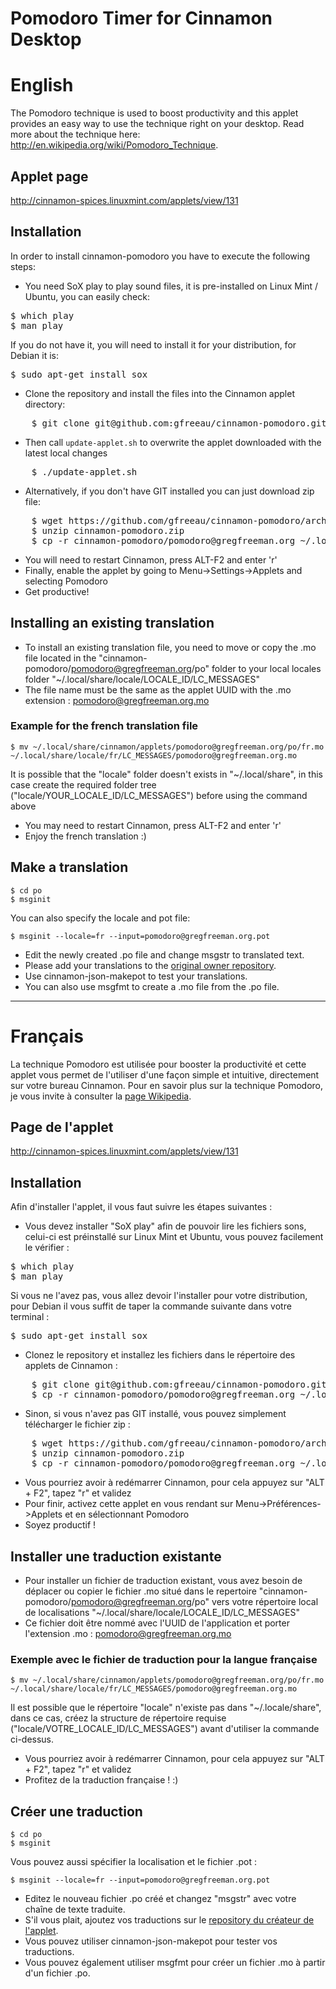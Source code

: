 # Pomodoro Timer for Cinnamon Desktop

# English

The Pomodoro technique is used to boost productivity and this applet provides an easy way to use the technique right on your desktop.
Read more about the technique here: http://en.wikipedia.org/wiki/Pomodoro_Technique.

## Applet page

http://cinnamon-spices.linuxmint.com/applets/view/131

## Installation

In order to install cinnamon-pomodoro you have to execute the following steps:
* You need SoX play to play sound files, it is pre-installed on Linux Mint / Ubuntu, you can easily check:
<pre>
$ which play
$ man play
</pre>
If you do not have it, you will need to install it for your distribution, for Debian it is:
<pre>
$ sudo apt-get install sox
</pre>
* Clone the repository and install the files into the Cinnamon applet directory:
<pre>
    $ git clone git@github.com:gfreeau/cinnamon-pomodoro.git
</pre>
* Then call `update-applet.sh` to overwrite the applet downloaded with the latest local changes
<pre>
    $ ./update-applet.sh
</pre>
* Alternatively, if you don't have GIT installed you can just download zip file:
<pre>
    $ wget https://github.com/gfreeau/cinnamon-pomodoro/archive/master.zip -O cinnamon-pomodoro.zip
    $ unzip cinnamon-pomodoro.zip
    $ cp -r cinnamon-pomodoro/pomodoro@gregfreeman.org ~/.local/share/cinnamon/applets
</pre>
* You will need to restart Cinnamon, press ALT-F2 and enter 'r'
* Finally, enable the applet by going to Menu->Settings->Applets and selecting Pomodoro
* Get productive!

## Installing an existing translation

* To install an existing translation file, you need to move or copy the .mo file located in the "cinnamon-pomodoro/pomodoro@gregfreeman.org/po" folder to your local locales folder "~/.local/share/locale/LOCALE_ID/LC_MESSAGES"
* The file name must be the same as the applet UUID with the .mo extension : pomodoro@gregfreeman.org.mo

### Example for the french translation file


``` shell
$ mv ~/.local/share/cinnamon/applets/pomodoro@gregfreeman.org/po/fr.mo ~/.local/share/locale/fr/LC_MESSAGES/pomodoro@gregfreeman.org.mo
```

It is possible that the "locale" folder doesn't exists in "~/.local/share", in this case create the required folder tree ("locale/YOUR_LOCALE_ID/LC_MESSAGES") before using the command above

* You may need to restart Cinnamon, press ALT-F2 and enter 'r'
* Enjoy the french translation :)

## Make a translation

```shell
$ cd po
$ msginit
```

You can also specify the locale and pot file:

```shell
$ msginit --locale=fr --input=pomodoro@gregfreeman.org.pot
```

* Edit the newly created .po file and change msgstr to translated text.
* Please add your translations to the [original owner repository](https://github.com/gfreeau/cinnamon-pomodoro).
* Use cinnamon-json-makepot to test your translations.
* You can also use msgfmt to create a .mo file from the .po file.

--------------------------------------------------------------------------------------------------------------------------------

# Français

La technique Pomodoro est utilisée pour booster la productivité et cette applet vous permet de l'utiliser d'une façon simple et intuitive, directement sur votre bureau Cinnamon.
Pour en savoir plus sur la technique Pomodoro, je vous invite à consulter la [page Wikipedia](https://fr.wikipedia.org/wiki/Technique_Pomodoro).

## Page de l'applet

http://cinnamon-spices.linuxmint.com/applets/view/131

## Installation

Afin d'installer l'applet, il vous faut suivre les étapes suivantes :

* Vous devez installer "SoX play" afin de pouvoir lire les fichiers sons, celui-ci est préinstallé sur Linux Mint et Ubuntu, vous pouvez facilement le vérifier :
<pre>
$ which play
$ man play
</pre>
Si vous ne l'avez pas, vous allez devoir l'installer pour votre distribution, pour Debian il vous suffit de taper la commande suivante dans votre terminal : 
<pre>
$ sudo apt-get install sox
</pre>
* Clonez le repository et installez les fichiers dans le répertoire des applets de Cinnamon :
<pre>
    $ git clone git@github.com:gfreeau/cinnamon-pomodoro.git
    $ cp -r cinnamon-pomodoro/pomodoro@gregfreeman.org ~/.local/share/cinnamon/applets
</pre>
* Sinon, si vous n'avez pas GIT installé, vous pouvez simplement télécharger le fichier zip :
<pre>
    $ wget https://github.com/gfreeau/cinnamon-pomodoro/archive/master.zip -O cinnamon-pomodoro.zip
    $ unzip cinnamon-pomodoro.zip
    $ cp -r cinnamon-pomodoro/pomodoro@gregfreeman.org ~/.local/share/cinnamon/applets
</pre>
* Vous pourriez avoir à redémarrer Cinnamon, pour cela appuyez sur "ALT + F2", tapez "r" et validez
* Pour finir, activez cette applet en vous rendant sur Menu->Préférences->Applets et en sélectionnant Pomodoro
* Soyez productif !

## Installer une traduction existante

* Pour installer un fichier de traduction existant, vous avez besoin de déplacer ou copier le fichier .mo situé dans le repertoire "cinnamon-pomodoro/pomodoro@gregfreeman.org/po" vers votre répertoire local de localisations "~/.local/share/locale/LOCALE_ID/LC_MESSAGES"
* Ce fichier doit être nommé avec l'UUID de l'application et porter l'extension .mo : pomodoro@gregfreeman.org.mo

### Exemple avec le fichier de traduction pour la langue française

``` shell
$ mv ~/.local/share/cinnamon/applets/pomodoro@gregfreeman.org/po/fr.mo ~/.local/share/locale/fr/LC_MESSAGES/pomodoro@gregfreeman.org.mo
```

Il est possible que le répertoire "locale" n'existe pas dans "~/.locale/share", dans ce cas, créez la structure de répertoire requise ("locale/VOTRE_LOCALE_ID/LC_MESSAGES") avant d'utiliser la commande ci-dessus.

* Vous pourriez avoir à redémarrer Cinnamon, pour cela appuyez sur "ALT + F2", tapez "r" et validez
* Profitez de la traduction française ! :)

## Créer une traduction

```shell
$ cd po
$ msginit
```

Vous pouvez aussi spécifier la localisation et le fichier .pot :

```shell
$ msginit --locale=fr --input=pomodoro@gregfreeman.org.pot
```

* Editez le nouveau fichier .po créé et changez "msgstr" avec votre chaîne de texte traduite.
* S'il vous plait, ajoutez vos traductions sur le [repository du créateur de l'applet](https://github.com/gfreeau/cinnamon-pomodoro).
* Vous pouvez utiliser cinnamon-json-makepot pour tester vos traductions.
* Vous pouvez également utiliser msgfmt pour créer un fichier .mo à partir d'un fichier .po.
